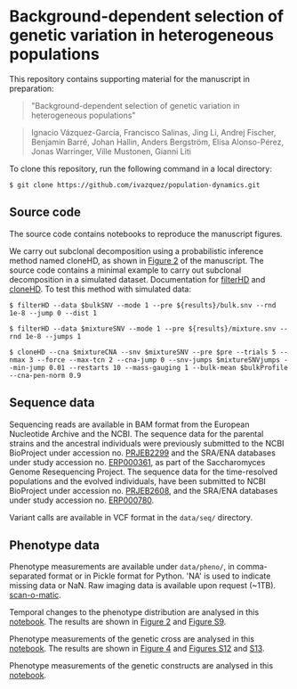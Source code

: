 # Background-dependent selection of genetic variation in heterogeneous populations

This repository contains supporting material for the manuscript in preparation:

> "Background-dependent selection of genetic variation in heterogeneous populations"

> Ignacio Vázquez-García, Francisco Salinas, Jing Li, Andrej Fischer, Benjamin Barré, Johan Hallin, Anders Bergström, Elisa Alonso-Pérez, Jonas Warringer, Ville Mustonen, Gianni Liti

To clone this repository, run the following command in a local directory:

    $ git clone https://github.com/ivazquez/population-dynamics.git

## Source code

The source code contains notebooks to reproduce the manuscript figures.

We carry out subclonal decomposition using a probabilistic inference method named cloneHD, as shown in [Figure 2](https://github.com/ivazquez/population-dynamics/blob/master/src/figure2.ipynb) of the manuscript. The source code contains a minimal example to carry out subclonal decomposition in a simulated dataset. Documentation for [filterHD](https://github.com/andrej-fischer/cloneHD/blob/master/docs/README-filterHD.md) and [cloneHD](https://github.com/andrej-fischer/cloneHD/blob/master/docs/README-cloneHD.md). To test this method with simulated data:

    $ filterHD --data $bulkSNV --mode 1 --pre ${results}/bulk.snv --rnd 1e-8 --jump 0 --dist 1

    $ filterHD --data $mixtureSNV --mode 1 --pre ${results}/mixture.snv --rnd 1e-8 --jumps 1

    $ cloneHD --cna $mixtureCNA --snv $mixtureSNV --pre $pre --trials 5 --nmax 3 --force --max-tcn 2 --cna-jump 0 --snv-jumps $mixtureSNVjumps --min-jump 0.01 --restarts 10 --mass-gauging 1 --bulk-mean $bulkProfile --cna-pen-norm 0.9

## Sequence data
Sequencing reads are available in BAM format from the European Nucleotide Archive and the NCBI. The sequence data for the parental strains and the ancestral individuals were previously submitted to the NCBI BioProject under accession no. [PRJEB2299](http://www.ncbi.nlm.nih.gov/bioproject/?term=PRJEB2299) and the SRA/ENA databases under study accession no. [ERP000361](http://www.ebi.ac.uk/ena/data/view/ERP000361), as part of the Saccharomyces Genome Resequencing Project. The sequence data for the time-resolved populations and the evolved individuals, have been submitted to NCBI BioProject under accession no. [PRJEB2608](http://www.ncbi.nlm.nih.gov/bioproject/?term=PRJEB2608), and the SRA/ENA databases under study accession no. [ERP000780](http://www.ebi.ac.uk/ena/data/view/ERP000780).

Variant calls are available in VCF format in the `data/seq/` directory.

## Phenotype data
Phenotype measurements are available under `data/pheno/`, in comma-separated format or in Pickle format for Python. 'NA' is used to indicate missing data or NaN. Raw imaging data is available upon request (~1TB). [scan-o-matic](https://github.com/local-minimum/scanomatic).

Temporal changes to the phenotype distribution are analysed in this [notebook](https://github.com/ivazquez/population-dynamics/blob/master/src/figure2.ipynb). The results are shown in [Figure 2](https://github.com/ivazquez/population-dynamics/tree/master/manuscript/main/figures/figure2/figure2_submission.png) and [Figure S9](https://github.com/ivazquez/population-dynamics/tree/master/manuscript/supp/figures/figureSX_pheno_evolution/figureSX_pheno_evolution_submission.png).

Phenotype measurements of the genetic cross are analysed in this [notebook](https://github.com/ivazquez/population-dynamics/blob/master/src/figure4.ipynb). The results are shown in [Figure 4](https://github.com/ivazquez/population-dynamics/tree/master/manuscript/main/figures/figure4/figure4_submission.png) and [Figures S12](https://github.com/ivazquez/population-dynamics/tree/master/manuscript/supp/figures/figureSX_pheno_cross/figureSX_pheno_cross_extended_submission.png) and [S13](https://github.com/ivazquez/population-dynamics/tree/master/manuscript/supp/figures/figureSX_pheno_cross/figureSX_pheno_cross_reduced_submission.png).

Phenotype measurements of the genetic constructs are analysed in this [notebook](https://github.com/ivazquez/population-dynamics/blob/master/src/figureSX_pheno_constructs.ipynb).